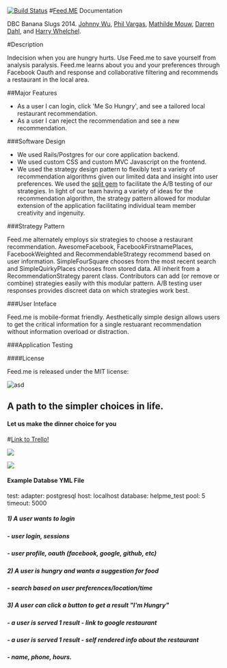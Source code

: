 [![Build Status](https://travis-ci.org/banana-slugs-2014/feed.me.png?branch=master)](https://travis-ci.org/banana-slugs-2014/feed.me)
#[Feed.ME](feedthebeast.today) Documentation

DBC Banana Slugs 2014. [Johnny Wu](johnnywu.io), [Phil Vargas](https://github.com/PhilVargas), [Mathilde Mouw](https://github.com/mathildemouw), [Darren Dahl](https://github.com/darrendahl), and [Harry Whelchel](https://github.com/harryw377).


#Description

Indecision when you are hungry hurts. Use Feed.me to save yourself from analysis paralysis. Feed.me
learns about you and your preferences through Facebook Oauth and response and collaborative filtering and recommends a restaurant in the local area.

##Major Features

- As a user I can login, click 'Me So Hungry', and see a tailored local restaurant recommendation.
- As a user I can reject the recommendation and see a new recommendation.

###Software Design

- We used Rails/Postgres for our core application backend.
- We used custom CSS and custom MVC Javascript on the frontend.
- We used the strategy design pattern to flexibly test a variety of recommendation algorithms given our
limited data and insight into user preferences. We used the [split gem](https://github.com/andrew/split)
to facilitate the A/B testing of our strategies. In light of our team having a variety of ideas for the recommendation algorithm, the strategy pattern allowed for modular extension of the application facilitating individual team member creativity and ingenuity.

###Strategy Pattern

Feed.me alternately employs six strategies to choose a restaurant recommendation. AwesomeFacebook, FacebookFirstnamePlaces, FacebookWeighted and RecommendableStrategy recommend based on user information. SimpleFourSquare chooses from the most recent search and SimpleQuirkyPlaces chooses from stored data. All inherit from a RecommendationStrategy parent class. Contributors can add (or remove or combine) strategies easily with this modular pattern. A/B testing user responses provides discreet data on which strategies work best.

###User Inteface

Feed.me is mobile-format friendly. Aesthetically simple design allows users to get the critical information for a single restuarant recommendation without information overload or distraction.

###Application Testing



####License

Feed.me is released under the MIT license:

[](http://opensource.org/licenses/MIT)


![asd](http://www.bestgifever.com/data/images/2014/01/idaorhemnpepg.gif)
## A path to the simpler choices in life.
#### Let us make the dinner choice for you

#[Link to Trello!](https://trello.com/b/YaWsIABY/help-me)

![](http://i.imgur.com/Tc0nJRe.png)



![](http://emilymeixin.files.wordpress.com/2013/09/ios7_icon_redesign_by_ida_swarczewskaja.png)


#### Example Databse YML File
test:
  adapter: postgresql
  host: localhost
  database: helpme_test
  pool: 5
  timeout: 5000

##### 1) A user wants to login
#####		- user login, sessions
#####		- user profile, oauth (facebook, google, github, etc)
##### 2) A user is hungry and wants a suggestion for food
##### 	  - search based on user preferences/location/time
##### 3) A user can click a button to get a result "I'm Hungry"
#####		- a user is served 1 result - link to google restaurant
#####		- a user is served 1 result - self rendered info about the restaurant
#####			- name, phone, hours.
